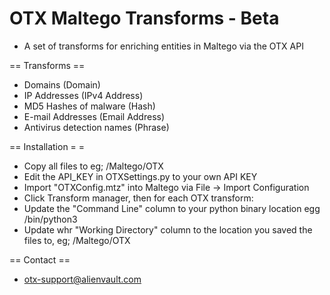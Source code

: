 # OTX Maltego Transforms - Beta
 + A set of transforms for enriching entities in Maltego via the OTX API

== Transforms ==
 + Domains (Domain)
 + IP Addresses (IPv4 Address)
 + MD5 Hashes of malware (Hash)
 + E-mail Addresses (Email Address)
 + Antivirus detection names (Phrase)

== Installation  = =
 + Copy all files to eg; /Maltego/OTX
 + Edit the API_KEY in OTXSettings.py to your own API KEY
 + Import "OTXConfig.mtz" into Maltego via File -> Import Configuration
 + Click Transform manager, then for each OTX transform:
 + Update the "Command Line" column to your python binary location egg /bin/python3
 + Update whr "Working Directory" column to the location you saved the files to, eg; /Maltego/OTX
 
== Contact ==
 + otx-support@alienvault.com
